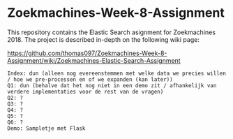 # Zoekmachines-Week-8-Assignment
This repository contains the Elastic Search asignment for Zoekmachines 2018. The project is described in-depth on the following wiki page:


https://github.com/thomas097/Zoekmachines-Week-8-Assignment/wiki/Zoekmachines-Elastic-Search-Assignment

``` Progress:
Index: dun (alleen nog evereenstemmen met welke data we precies willen / hoe we pre-processen en of we expanden (kan later))
Q1: dun (behalve dat het nog niet in een demo zit / afhankelijk van verdere implementaties voor de rest van de vragen)
Q2: ?
Q3: ?
Q4: ?
Q5: ?
Q6: ?
Demo: Sampletje met Flask
```
